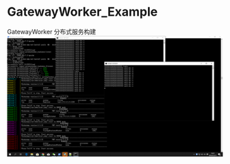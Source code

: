 # GatewayWorker_Example
GatewayWorker 分布式服务构建
![test0](https://github.com/v10086/GatewayWorker_Example/blob/master/example.png) 
